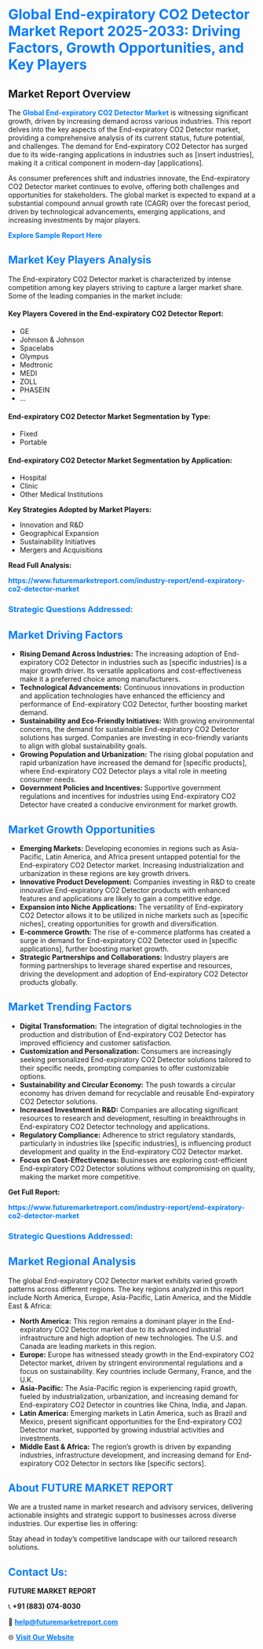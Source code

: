 <h1 style="color: #007BFF;">Global End-expiratory CO2 Detector Market Report 2025-2033: Driving Factors, Growth Opportunities, and Key Players</h1>

<section id="overview">
<h2>Market Report Overview</h2>
<p>The <a href="https://www.futuremarketreport.com/industry-report/end-expiratory-co2-detector-market" style="color: #007BFF; text-decoration: none;"><strong>Global End-expiratory CO2 Detector Market</strong></a> is witnessing significant growth, driven by increasing demand across various industries. This report delves into the key aspects of the End-expiratory CO2 Detector market, providing a comprehensive analysis of its current status, future potential, and challenges. The demand for End-expiratory CO2 Detector has surged due to its wide-ranging applications in industries such as [insert industries], making it a critical component in modern-day [applications].</p>
<p>As consumer preferences shift and industries innovate, the End-expiratory CO2 Detector market continues to evolve, offering both challenges and opportunities for stakeholders. The global market is expected to expand at a substantial compound annual growth rate (CAGR) over the forecast period, driven by technological advancements, emerging applications, and increasing investments by major players.</p>
</section>

<section id="overview">
<p><a href="https://www.futuremarketreport.com/request-sample/reportId=102802" style="color: #007BFF; text-decoration: none;"><strong>Explore Sample Report Here</strong></a></p>
</section>

<section id="key-players">
<h2 style="color: #007BFF;">Market Key Players Analysis</h2>
<p>The End-expiratory CO2 Detector market is characterized by intense competition among key players striving to capture a larger market share. Some of the leading companies in the market include:</p>
<h4>Key Players Covered in the End-expiratory CO2 Detector Report:</h4>
<ul><li>GE</li><li>Johnson &amp; Johnson</li><li>Spacelabs</li><li>Olympus</li><li>Medtronic</li><li>MEDI</li><li>ZOLL</li><li>PHASEIN</li><li>...</li></ul>
<h4>End-expiratory CO2 Detector Market Segmentation by Type:</h4>
<ul><li>Fixed</li><li>Portable</li></ul>

<h4>End-expiratory CO2 Detector Market Segmentation by Application:</h4>
<ul><li>Hospital</li><li>Clinic</li><li>Other Medical Institutions</li></ul>
<p><strong>Key Strategies Adopted by Market Players:</strong></p>
<ul>
<li>Innovation and R&D</li>
<li>Geographical Expansion</li>
<li>Sustainability Initiatives</li>
<li>Mergers and Acquisitions</li>
</ul>
</section>

<section>
<p><strong>Read Full Analysis: </strong></p><a href="https://www.futuremarketreport.com/industry-report/end-expiratory-co2-detector-market" style="color: #007BFF; text-decoration: none;"><strong>https://www.futuremarketreport.com/industry-report/end-expiratory-co2-detector-market</strong></a>
<h3 style="color: #007BFF;">Strategic Questions Addressed:</h3>
</section>

<section id="driving-factors">
<h2 style="color: #007BFF;">Market Driving Factors</h2>
<ul>
<li><strong>Rising Demand Across Industries:</strong> The increasing adoption of End-expiratory CO2 Detector in industries such as [specific industries] is a major growth driver. Its versatile applications and cost-effectiveness make it a preferred choice among manufacturers.</li>
<li><strong>Technological Advancements:</strong> Continuous innovations in production and application technologies have enhanced the efficiency and performance of End-expiratory CO2 Detector, further boosting market demand.</li>
<li><strong>Sustainability and Eco-Friendly Initiatives:</strong> With growing environmental concerns, the demand for sustainable End-expiratory CO2 Detector solutions has surged. Companies are investing in eco-friendly variants to align with global sustainability goals.</li>
<li><strong>Growing Population and Urbanization:</strong> The rising global population and rapid urbanization have increased the demand for [specific products], where End-expiratory CO2 Detector plays a vital role in meeting consumer needs.</li>
<li><strong>Government Policies and Incentives:</strong> Supportive government regulations and incentives for industries using End-expiratory CO2 Detector have created a conducive environment for market growth.</li>
</ul>
</section>

<section id="growth-opportunities">
<h2 style="color: #007BFF;">Market Growth Opportunities</h2>
<ul>
<li><strong>Emerging Markets:</strong> Developing economies in regions such as Asia-Pacific, Latin America, and Africa present untapped potential for the End-expiratory CO2 Detector market. Increasing industrialization and urbanization in these regions are key growth drivers.</li>
<li><strong>Innovative Product Development:</strong> Companies investing in R&D to create innovative End-expiratory CO2 Detector products with enhanced features and applications are likely to gain a competitive edge.</li>
<li><strong>Expansion into Niche Applications:</strong> The versatility of End-expiratory CO2 Detector allows it to be utilized in niche markets such as [specific niches], creating opportunities for growth and diversification.</li>
<li><strong>E-commerce Growth:</strong> The rise of e-commerce platforms has created a surge in demand for End-expiratory CO2 Detector used in [specific applications], further boosting market growth.</li>
<li><strong>Strategic Partnerships and Collaborations:</strong> Industry players are forming partnerships to leverage shared expertise and resources, driving the development and adoption of End-expiratory CO2 Detector products globally.</li>
</ul>
</section>

<section id="trending-factors">
<h2 style="color: #007BFF;">Market Trending Factors</h2>
<ul>
<li><strong>Digital Transformation:</strong> The integration of digital technologies in the production and distribution of End-expiratory CO2 Detector has improved efficiency and customer satisfaction.</li>
<li><strong>Customization and Personalization:</strong> Consumers are increasingly seeking personalized End-expiratory CO2 Detector solutions tailored to their specific needs, prompting companies to offer customizable options.</li>
<li><strong>Sustainability and Circular Economy:</strong> The push towards a circular economy has driven demand for recyclable and reusable End-expiratory CO2 Detector solutions.</li>
<li><strong>Increased Investment in R&D:</strong> Companies are allocating significant resources to research and development, resulting in breakthroughs in End-expiratory CO2 Detector technology and applications.</li>
<li><strong>Regulatory Compliance:</strong> Adherence to strict regulatory standards, particularly in industries like [specific industries], is influencing product development and quality in the End-expiratory CO2 Detector market.</li>
<li><strong>Focus on Cost-Effectiveness:</strong> Businesses are exploring cost-efficient End-expiratory CO2 Detector solutions without compromising on quality, making the market more competitive.</li>
</ul>
</section>

<section>
<p><strong>Get Full Report: </strong></p><a href="https://www.futuremarketreport.com/industry-report/end-expiratory-co2-detector-market" style="color: #007BFF; text-decoration: none;"><strong>https://www.futuremarketreport.com/industry-report/end-expiratory-co2-detector-market</strong></a>
<h3 style="color: #007BFF;">Strategic Questions Addressed:</h3>
</section>


<section id="regional-analysis">
<h2 style="color: #007BFF;">Market Regional Analysis</h2>
<p>The global End-expiratory CO2 Detector market exhibits varied growth patterns across different regions. The key regions analyzed in this report include North America, Europe, Asia-Pacific, Latin America, and the Middle East & Africa:</p>
<ul>
<li><strong>North America:</strong> This region remains a dominant player in the End-expiratory CO2 Detector market due to its advanced industrial infrastructure and high adoption of new technologies. The U.S. and Canada are leading markets in this region.</li>
<li><strong>Europe:</strong> Europe has witnessed steady growth in the End-expiratory CO2 Detector market, driven by stringent environmental regulations and a focus on sustainability. Key countries include Germany, France, and the U.K.</li>
<li><strong>Asia-Pacific:</strong> The Asia-Pacific region is experiencing rapid growth, fueled by industrialization, urbanization, and increasing demand for End-expiratory CO2 Detector in countries like China, India, and Japan.</li>
<li><strong>Latin America:</strong> Emerging markets in Latin America, such as Brazil and Mexico, present significant opportunities for the End-expiratory CO2 Detector market, supported by growing industrial activities and investments.</li>
<li><strong>Middle East & Africa:</strong> The region’s growth is driven by expanding industries, infrastructure development, and increasing demand for End-expiratory CO2 Detector in sectors like [specific sectors].</li>
</ul>
</section>

<footer>
<h2 style="color: #007BFF;">About FUTURE MARKET REPORT</h2>
<p>We are a trusted name in market research and advisory services, delivering actionable insights and strategic support to businesses across diverse industries. Our expertise lies in offering:</p>

<p>Stay ahead in today’s competitive landscape with our tailored research solutions.</p>

<h2 style="color: #007BFF;">Contact Us:</h2>
<p><strong>FUTURE MARKET REPORT</strong></p>
<p>📞 <strong>+91 (883) 074-8030</strong></p>
<p>📧 <strong><a href="mailto:help@futuremarketreport.com" style="color: #007BFF;">help@futuremarketreport.com</a></strong></p>
<p>🌐 <strong><a href="https://www.futuremarketreport.com/" style="color: #007BFF;">Visit Our Website</a></strong></p>
</footer>